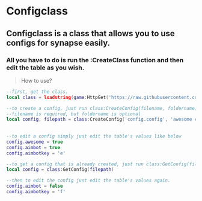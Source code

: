 # Configclass

## Configclass is a class that allows you to use configs for synapse easily.
### All you have to do is run the :CreateClass function and then edit the table as you wish.

> How to use?
```lua
--first, get the class.
local class = loadstring(game:HttpGet('https://raw.githubusercontent.com/TechHog8984/Configclass/main/Class.lua')()

--to create a config, just run class:CreateConfig(filename, foldername)
--filename is required, but foldername is optional
local config, filepath = class:CreateConfig('config.config', 'awesome config test') --this function returns a table that you can edit as you config (more detailed
                                                                                    --explanation later on) and the filepath(incase you don't want to get it yourself)
                                                                                    --the filepath is used for the class:GetConfig function.
--to edit a config simply just edit the table's values like below
config.awesome = true
config.aimbot = true
config.aimbotkey = 'e'

--to get a config that is already created, just run class:GetConfig(filepath)       --this is why class:CreateConfig also returns the file path
local config = class:GetConfig(filepath)

--then to edit the config just edit the table's values again.
config.aimbot = false
config.aimbotkey = 'f'
```

